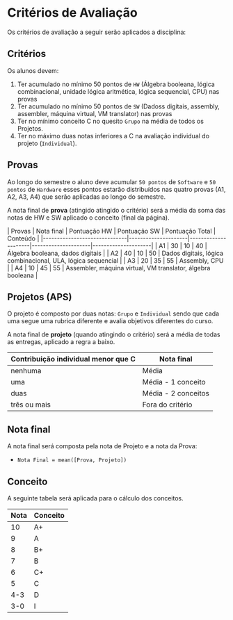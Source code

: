# Critérios de Avaliação

Os critérios de avaliação a seguir serão aplicados a disciplina:

## Critérios

Os alunos devem:

1. Ter acumulado no mínimo 50 pontos de `HW` (Álgebra booleana, lógica combinacional, unidade lógica aritmética, lógica sequencial, CPU) nas provas
1. Ter acumulado no mínimo 50 pontos de `SW` (Dadoss digitais, assembly, assembler, máquina virtual, VM translator) nas provas
1. Ter no mínimo conceito C no quesito `Grupo` na média de todos os Projetos. 
1. Ter no máximo duas notas inferiores a C na avaliação individual do projeto (`Individual`).

## Provas

Ao longo do semestre o aluno deve acumular `50 pontos` de `Software` e `50 pontos` de `Hardware` esses pontos estarão distribuídos nas quatro provas (A1, A2, A3, A4) que serão aplicadas ao longo do semestre. 

A nota final de **prova** (atingido atingido o critério) será a média da soma das notas de HW e SW  aplicado o conceito (final da página).

| Provas | Nota final          | Pontuação HW        | Pontuação SW        |  Pontuação Total    | Conteúdo            |
|------------------------------|---------------------|---------------------|---------------------|---------------------|
| A1                           | 30                  | 10                  | 40                  | Álgebra booleana, dados digitais |
| A2                           | 40                  | 10                  | 50                  | Dados digitais, lógica combinacional, ULA, lógica sequencial |
| A3                           | 20                  | 35                  | 55                  | Assembly, CPU |
| A4                           | 10                  | 45                  | 55                  | Assembler, máquina virtual, VM translator, álgebra booleana |

## Projetos (APS)

O projeto é composto por duas notas: `Grupo` e `Individual` sendo que cada uma segue uma rubrica diferente e avalia objetivos diferentes do curso.

A nota final de **projeto** (quando atingindo o critério) será a média de todas as entregas, aplicado a regra a baixo.

| Contribuição individual menor que C | Nota final          |
|-------------------------------------|---------------------|
| nenhuma                             | Média               |
| uma                                 | Média - 1 conceito  |
| duas                                | Média - 2 conceitos |
| três ou mais                        | Fora do critério    |

## Nota final

A nota final será composta pela nota de Projeto e a nota da Prova:

- `Nota Final = mean([Prova, Projeto])`

## Conceito

A seguinte tabela será aplicada para o cálculo dos conceitos.

| Nota | Conceito |
|------|----------|
| 10   | A+       |
| 9    | A        |
| 8    | B+       |
| 7    | B        |
| 6    | C+       |
| 5    | C        |
| 4-3  | D        |
| 3-0  | I        |
